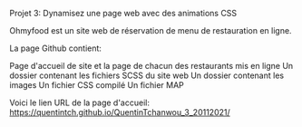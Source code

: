 Projet 3: Dynamisez une page web avec des animations CSS

Ohmyfood est un site web de réservation de menu de restauration en ligne.

La page Github contient:

Page d'accueil de site et la page de chacun des restaurants mis en ligne
Un dossier contenant les fichiers SCSS du site web
Un dossier contenant les images
Un fichier CSS compilé
Un fichier MAP

Voici le lien URL de la page d'accueil: https://quentintch.github.io/QuentinTchanwou_3_20112021/